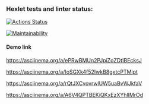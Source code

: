 ### Hexlet tests and linter status:
[![Actions Status](https://github.com/GromoZeus/frontend-project-44/actions/workflows/hexlet-check.yml/badge.svg)](https://github.com/GromoZeus/frontend-project-44/actions)

[![Maintainability](https://api.codeclimate.com/v1/badges/e8eafaf6c4e5b9e3c168/maintainability)](https://codeclimate.com/github/GromoZeus/frontend-project-44/maintainability)


#### Demo link
https://asciinema.org/a/ePRwBMUn2PJpiZoZDtIBEcksJ

https://asciinema.org/a/IoSGXk4f52IwkB8gxtcPTMipt

https://asciinema.org/a/rQtJXCvovrwlUW5uaBvWJkfaV

https://asciinema.org/a/A6V4QPTBEKiQKxEzXYhllMrOd
